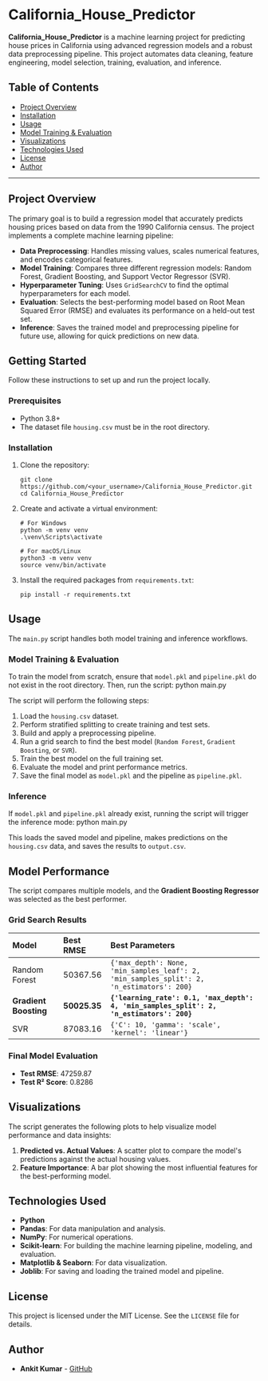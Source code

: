 # California_House_Predictor

**California_House_Predictor** is a machine learning project for predicting house prices in California using advanced regression models and a robust data preprocessing pipeline. This project automates data cleaning, feature engineering, model selection, training, evaluation, and inference.

## Table of Contents
- [Project Overview](#project-overview)
- [Installation](#installation)
- [Usage](#usage)
- [Model Training & Evaluation](#model-training--evaluation)
- [Visualizations](#visualizations)
- [Technologies Used](#technologies-used)
- [License](#license)
- [Author](#author)

---

## Project Overview

The primary goal is to build a regression model that accurately predicts housing prices based on data from the 1990 California census. The project implements a complete machine learning pipeline:

*   **Data Preprocessing**: Handles missing values, scales numerical features, and encodes categorical features.
*   **Model Training**: Compares three different regression models: Random Forest, Gradient Boosting, and Support Vector Regressor (SVR).
*   **Hyperparameter Tuning**: Uses `GridSearchCV` to find the optimal hyperparameters for each model.
*   **Evaluation**: Selects the best-performing model based on Root Mean Squared Error (RMSE) and evaluates its performance on a held-out test set.
*   **Inference**: Saves the trained model and preprocessing pipeline for future use, allowing for quick predictions on new data.

## Getting Started

Follow these instructions to set up and run the project locally.

### Prerequisites

*   Python 3.8+
*   The dataset file `housing.csv` must be in the root directory.

### Installation

1.  Clone the repository:
    ```
    git clone https://github.com/<your_username>/California_House_Predictor.git
    cd California_House_Predictor
    ```

2.  Create and activate a virtual environment:
    ```
    # For Windows
    python -m venv venv
    .\venv\Scripts\activate

    # For macOS/Linux
    python3 -m venv venv
    source venv/bin/activate
    ```

3.  Install the required packages from `requirements.txt`:
    ```
    pip install -r requirements.txt
    ```

## Usage

The `main.py` script handles both model training and inference workflows.

### Model Training & Evaluation

To train the model from scratch, ensure that `model.pkl` and `pipeline.pkl` do not exist in the root directory. Then, run the script: python main.py

The script will perform the following steps:
1.  Load the `housing.csv` dataset.
2.  Perform stratified splitting to create training and test sets.
3.  Build and apply a preprocessing pipeline.
4.  Run a grid search to find the best model (`Random Forest`, `Gradient Boosting`, or `SVR`).
5.  Train the best model on the full training set.
6.  Evaluate the model and print performance metrics.
7.  Save the final model as `model.pkl` and the pipeline as `pipeline.pkl`.

### Inference

If `model.pkl` and `pipeline.pkl` already exist, running the script will trigger the inference mode: python main.py

This loads the saved model and pipeline, makes predictions on the `housing.csv` data, and saves the results to `output.csv`.

## Model Performance

The script compares multiple models, and the **Gradient Boosting Regressor** was selected as the best performer.

### Grid Search Results

| Model | Best RMSE | Best Parameters |
| :--- | :--- | :--- |
| Random Forest | 50367.56 | `{'max_depth': None, 'min_samples_leaf': 2, 'min_samples_split': 2, 'n_estimators': 200}` |
| **Gradient Boosting** | **50025.35** | **`{'learning_rate': 0.1, 'max_depth': 4, 'min_samples_split': 2, 'n_estimators': 200}`** |
| SVR | 87083.16 | `{'C': 10, 'gamma': 'scale', 'kernel': 'linear'}` |

### Final Model Evaluation

*   **Test RMSE**: 47259.87
*   **Test R² Score**: 0.8286

## Visualizations

The script generates the following plots to help visualize model performance and data insights:
1.  **Predicted vs. Actual Values**: A scatter plot to compare the model's predictions against the actual housing values.
2.  **Feature Importance**: A bar plot showing the most influential features for the best-performing model.

## Technologies Used

*   **Python**
*   **Pandas**: For data manipulation and analysis.
*   **NumPy**: For numerical operations.
*   **Scikit-learn**: For building the machine learning pipeline, modeling, and evaluation.
*   **Matplotlib & Seaborn**: For data visualization.
*   **Joblib**: For saving and loading the trained model and pipeline.

## License

This project is licensed under the MIT License. See the `LICENSE` file for details.

## Author

*   **Ankit Kumar** - [GitHub](https://github.com/ANKIT-12GU)

